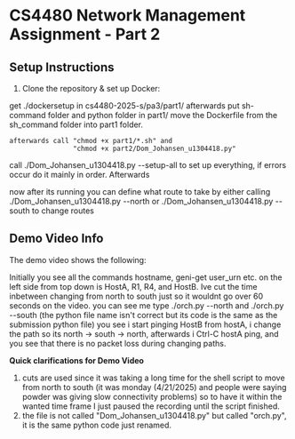 # CS4480 Network Management Assignment - Part 2

## Setup Instructions

1. Clone the repository & set up Docker:

  get ./dockersetup in cs4480-2025-s/pa3/part1/
  afterwards put sh-command folder and python folder in part1/
  move the Dockerfile from the sh_command folder into part1 folder. 

    afterwards call "chmod +x part1/*.sh" and 
                    "chmod +x part2/Dom_Johansen_u1304418.py"

  call ./Dom_Johansen_u1304418.py --setup-all to set up everything,
  if errors occur do it mainly in order. Afterwards

now after its running you can define what route to take by either calling
./Dom_Johansen_u1304418.py --north or ./Dom_Johansen_u1304418.py --south to change routes

## Demo Video Info

The demo video shows the following:

Initially you see all the commands hostname, geni-get user_urn etc. on the left side from top down is HostA, R1, R4, and HostB. 
Ive cut the time inbetween changing from north to south just so it wouldnt go over 60 seconds on the video. you can see me type 
./orch.py --north and ./orch.py --south (the python file name isn't correct but its code is the same as the submission python file)
you see i start pinging HostB from hostA, i change the path so its north -> south -> north, afterwards i Ctrl-C hostA ping, and you see 
that there is no packet loss during changing paths. 

**Quick clarifications for Demo Video**
1. cuts are used since it was taking a long time for the shell script to move from north to south (it was monday (4/21/2025) and people were saying powder was giving slow connectivity problems) so to have it within the wanted time frame I just paused the recording until the script finished.
2. the file is not called "Dom_Johansen_u1304418.py" but called "orch.py", it is the same python code just renamed.